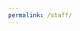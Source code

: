 ```yaml
---
permalink: /staff/
---
```


<div>
<html lang="en">
  <head>
    <meta charset="utf-8">
    <meta name="viewport" content="width=device-width, initial-scale=1">
    <meta name="robots" content="noindex, nofollow">
    <title>Password Protected Page</title>
    <style>
        html, body {
            margin: 0;
            width: 100%;
            height: 100%;
            font-family: Arial, Helvetica, sans-serif;
        }
        #dialogText {
            color: white;
            background-color: #333333;
        }
        
        #dialogWrap {
            position: absolute;
            top: 0;
            left: 0;
            width: 100%;
            height: 100%;
            display: table;
            background-color: #EEEEEE;
        }
        
        #dialogWrapCell {
            display: table-cell;
            text-align: center;
            vertical-align: middle;
        }
        
        #mainDialog {
            max-width: 400px;
            margin: 5px;
            border: solid #AAAAAA 1px;
            border-radius: 10px;
            box-shadow: 3px 3px 5px 3px #AAAAAA;
            margin-left: auto;
            margin-right: auto;
            background-color: #FFFFFF;
            overflow: hidden;
            text-align: left;
        }
        #mainDialog > * {
            padding: 10px 30px;
        }
        #passArea {
            padding: 20px 30px;
            background-color: white;
        }
        #passArea > * {
            margin: 5px auto;
        }
        #pass {
            width: 100%;
            height: 40px;
            font-size: 30px;
        }
        
        #messageWrapper {
            float: left;
            vertical-align: middle;
            line-height: 30px;
        }
        
        .notifyText {
            display: none;
        }
        
        #invalidPass {
            color: red;
        }
        
        #success {
            color: green;
        }
        
        #submitPass {
            font-size: 20px;
            border-radius: 5px;
            background-color: #E7E7E7;
            border: solid gray 1px;
            float: right;
            cursor: pointer;
        }
        #contentFrame {
            position: absolute;
            top: 0;
            left: 0;
            width: 100%;
            height: 100%;
        }
        #attribution {
            position: absolute;
            bottom: 0;
            left: 0;
            right: 0;
            text-align: center;
            padding: 10px;
            font-weight: bold;
            font-size: 0.8em;
        }
        #attribution, #attribution a {
            color: #999;
        }
        .error {
            display: none;
            color: red;
        }
    </style>
  </head>
  <body>
    <iframe id="contentFrame" frameBorder="0" allowfullscreen></iframe>
    <div id="dialogWrap">
        <div id="dialogWrapCell">
            <div id="mainDialog">
                <div id="dialogText">This page is password protected.</div>
                <div id="passArea">
                    <p id="passwordPrompt">Password</p>
                    <input id="pass" type="password" name="pass" autofocus>
                    <div>
                        <span id="messageWrapper">
                            <span id="invalidPass" class="error">Sorry, please try again.</span>
                            <span id="trycatcherror" class="error">Sorry, something went wrong.</span>
                            <span id="success" class="notifyText">Success!</span>
                            &nbsp;
                        </span>
                        <button id="submitPass" type="button">Submit</button>
                        <div style="clear: both;"></div>
                    </div>
                </div>
                <div id="securecontext" class="error">
                    <p>
                        Sorry, but password protection only works over a secure connection. Please load this page via HTTPS.
                    </p>
                </div>
                <div id="nocrypto" class="error">
                    <p>
                        Your web browser appears to be outdated. Please visit this page using a modern browser.
                    </p>
                </div>
            </div>
        </div>
    </div>
    <div id="attribution">
        Protected by <a href="https://www.maxlaumeister.com/pagecrypt/">PageCrypt</a>
    </div>
    <script>
    (function() {

        var pl = "/9teFprYNiNr7aqApTZisTlmhAZL/H012hslj/X7t7RqANoJGi9LLygJJ3u40b3yVn1Ub56C/bts0HPQu4tYvdFQlGXPZcQ8wui9vmldLbFnKkK9S2WItvmlgRcmw+NE5M4/QBgXSUha/NwOOHnq6Zv99nuu7rkiE7qDBOZi4FIFSOb4Npk90KRQV0o7vmviZfQiRMcB7NfnCcQT8NQ=";
        
        var submitPass = document.getElementById('submitPass');
        var passEl = document.getElementById('pass');
        var invalidPassEl = document.getElementById('invalidPass');
        var trycatcherror = document.getElementById('trycatcherror');
        var successEl = document.getElementById('success');
        var contentFrame = document.getElementById('contentFrame');
        
        // Sanity checks

        if (pl === "") {
            submitPass.disabled = true;
            passEl.disabled = true;
            alert("This page is meant to be used with the encryption tool. It doesn't work standalone.");
            return;
        }

        if (!isSecureContext) {
            document.querySelector("#passArea").style.display = "none";
            document.querySelector("#securecontext").style.display = "block";
            return;
        }

        if (!crypto.subtle) {
            document.querySelector("#passArea").style.display = "none";
            document.querySelector("#nocrypto").style.display = "block";
            return;
        }
        
        function str2ab(str) {
            var ustr = atob(str);
            var buf = new ArrayBuffer(ustr.length);
            var bufView = new Uint8Array(buf);
            for (var i=0, strLen=ustr.length; i < strLen; i++) {
                bufView[i] = ustr.charCodeAt(i);
            }
            return bufView;
        }

        async function deriveKey(salt, password) {
            const encoder = new TextEncoder()
            const baseKey = await crypto.subtle.importKey(
                'raw',
                encoder.encode(password),
                'PBKDF2',
                false,
                ['deriveKey'],
            )
            return await crypto.subtle.deriveKey(
                { name: 'PBKDF2', salt, iterations: 100000, hash: 'SHA-256' },
                baseKey,
                { name: 'AES-GCM', length: 256 },
                true,
                ['decrypt'],
            )
        }
        
        async function doSubmit(evt) {
            submitPass.disabled = true;
            passEl.disabled = true;

            let iv, ciphertext, key;
            
            try {
                var unencodedPl = str2ab(pl);

                const salt = unencodedPl.slice(0, 32)
                iv = unencodedPl.slice(32, 32 + 16)
                ciphertext = unencodedPl.slice(32 + 16)

                key = await deriveKey(salt, passEl.value);
            } catch (e) {
                trycatcherror.style.display = "inline";
                console.error(e);
                return;
            }

            try {
                const decryptedArray = new Uint8Array(
                    await crypto.subtle.decrypt({ name: 'AES-GCM', iv }, key, ciphertext)
                );

                let decrypted = new TextDecoder().decode(decryptedArray);

                if (decrypted === "") throw "No data returned";

                const basestr = '<base href="." target="_top">';
                const anchorfixstr = `
                    <script>
                        Array.from(document.links).forEach((anchor) => {
                            const href = anchor.getAttribute("href");
                            if (href.startsWith("#")) {
                                anchor.addEventListener("click", function(e) {
                                    e.preventDefault();
                                    const targetId = this.getAttribute("href").substring(1);
                                    const targetEl = document.getElementById(targetId);
                                    targetEl.scrollIntoView();
                                });
                            }
                        });
                    <\/script>
                `;
                
                // Set default iframe link targets to _top so all links break out of the iframe
                if (decrypted.includes("<head>")) decrypted = decrypted.replace("<head>", "<head>" + basestr);
                else if (decrypted.includes("<!DOCTYPE html>")) decrypted = decrypted.replace("<!DOCTYPE html>", "<!DOCTYPE html>" + basestr);
                else decrypted = basestr + decrypted;

                // Fix fragment links
                if (decrypted.includes("</body>")) decrypted = decrypted.replace("</body>", anchorfixstr + '</body>');
                else if (decrypted.includes("</html>")) decrypted = decrypted.replace("</html>", anchorfixstr + '</html>');
                else decrypted = decrypted + anchorfixstr;
                
                contentFrame.srcdoc = decrypted;
                
                successEl.style.display = "inline";
                setTimeout(function() {
                    dialogWrap.style.display = "none";
                }, 1000);
            } catch (e) {
                invalidPassEl.style.display = "inline";
                passEl.value = "";
                submitPass.disabled = false;
                passEl.disabled = false;
                console.error(e);
                return;
            }
        }
        
        submitPass.onclick = doSubmit;
        passEl.onkeypress = function(e){
            if (!e) e = window.event;
            var keyCode = e.keyCode || e.which;
            invalidPassEl.style.display = "none";
            if (keyCode == '13'){
              // Enter pressed
              doSubmit();
              return false;
            }
        }
    })();
    </script>
  </body>
</html>

</div>

